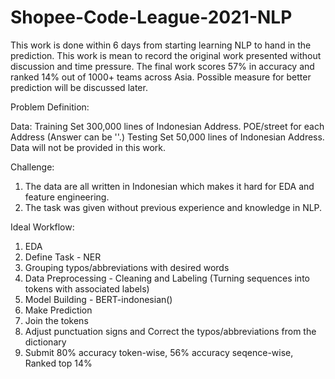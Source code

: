 # Shopee-Code-League-2021-NLP
This work is done within 6 days from starting learning NLP to hand in the prediction. This work is mean to record the original work presented without discussion and time pressure. The final work scores 57% in accuracy and ranked 14% out of 1000+ teams across Asia.
Possible measure for better prediction will be discussed later.

Problem Definition:

Data:
Training Set 300,000 lines of Indonesian Address. POE/street for each Address (Answer can be ''.)
Testing Set 50,000 lines of Indonesian Address.
Data will not be provided in this work.

Challenge:
1. The data are all written in Indonesian which makes it hard for EDA and feature engineering.
2. The task was given without previous experience and knowledge in NLP.

Ideal Workflow:
1. EDA
2. Define Task - NER
3. Grouping typos/abbreviations with desired words
4. Data Preprocessing - Cleaning and Labeling (Turning sequences into tokens with associated labels)
5. Model Building - BERT-indonesian()
6. Make Prediction
7. Join the tokens
8. Adjust punctuation signs and Correct the typos/abbreviations from the dictionary
9. Submit 80% accuracy token-wise, 56% accuracy seqence-wise, Ranked top 14%
